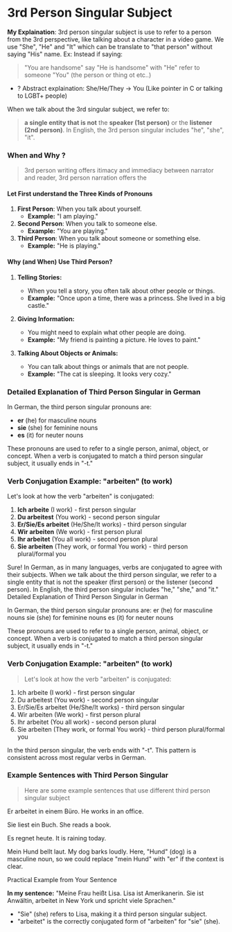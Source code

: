 # 3rd Person Singular Subject
**My Explaination**: 3rd person singular subject is use to refer to a person from the 3rd perspective, like talking about a character in a video game. We use "She", "He" and "It" which can be translate to "that person" without saying "His" name.
Ex: Instead if saying: 
> "You are handsome" say "He is handsome" with "He" refer to someone "You" (the person or thing ot etc..)
+ ? Abstract explaination:  She/He/They -> You (Like pointer in C or talking to LGBT+ people)


When we talk about the 3rd singular subject, we refer to:
> **a single entity that is not** the **speaker (1st person)** or the **listener (2nd person)**. In English, the 3rd person singular includes "he", "she", "it". 

### When and Why ?
> 3rd person writing offers itimacy and immediacy between narrator and reader, 3rd person narration offers the 

#### Let First understand the Three Kinds of Pronouns
1. **First Person**: When you talk about yourself.
    - **Example:** "I am playing."
2. **Second Person**: When you talk to someone else.
    - **Example:** "You are playing."
3. **Third Person**: When you talk about someone or something else.
    - **Example:** "He is playing."

#### Why (and When) Use Third Person?

1. **Telling Stories:**
    
    - When you tell a story, you often talk about other people or things.
    - **Example:** "Once upon a time, there was a princess. She lived in a big castle."
2. **Giving Information:**
    
    - You might need to explain what other people are doing.
    - **Example:** "My friend is painting a picture. He loves to paint."
3. **Talking About Objects or Animals:**
    
    - You can talk about things or animals that are not people.
    - **Example:** "The cat is sleeping. It looks very cozy."


### Detailed Explanation of Third Person Singular in German

In German, the third person singular pronouns are:
- **er** (he) for masculine nouns
- **sie** (she) for feminine nouns
- **es** (it) for neuter nouns

These pronouns are used to refer to a single person, animal, object, or concept. When a verb is conjugated to match a third person singular subject, it usually ends in "-t."

### Verb Conjugation Example: "arbeiten" (to work)

Let's look at how the verb "arbeiten" is conjugated:

1. **Ich arbeite** (I work) - first person singular
2. **Du arbeitest** (You work) - second person singular
3. **Er/Sie/Es arbeitet** (He/She/It works) - third person singular
4. **Wir arbeiten** (We work) - first person plural
5. **Ihr arbeitet** (You all work) - second person plural
6. **Sie arbeiten** (They work, or formal You work) - third person plural/formal you

Sure! In German, as in many languages, verbs are conjugated to agree with their subjects. When we talk about the third person singular, we refer to a single entity that is not the speaker (first person) or the listener (second person). In English, the third person singular includes "he," "she," and "it."
Detailed Explanation of Third Person Singular in German

In German, the third person singular pronouns are:
	er (he) for masculine nouns
	sie (she) for feminine nouns
	es (it) for neuter nouns

These pronouns are used to refer to a single person, animal, object, or concept. When a verb is conjugated to match a third person singular subject, it usually ends in "-t."

### Verb Conjugation Example: "arbeiten" (to work)
> Let's look at how the verb "arbeiten" is conjugated:

1) Ich arbeite (I work) - first person singular
2) Du arbeitest (You work) - second person singular
3) Er/Sie/Es arbeitet (He/She/It works) - third person singular
4) Wir arbeiten (We work) - first person plural
5) Ihr arbeitet (You all work) - second person plural
6) Sie arbeiten (They work, or formal You work) - third person plural/formal you

In the third person singular, the verb ends with "-t". This pattern is consistent across most regular verbs in German.

### Example Sentences with Third Person Singular
> Here are some example sentences that use different third person singular subject

Er arbeitet in einem Büro.
	He works in an office.

Sie liest ein Buch.
	She reads a book.

Es regnet heute.
	It is raining today.

Mein Hund bellt laut.
	My dog barks loudly.
	Here, "Hund" (dog) is a masculine noun, so we could replace "mein Hund" with "er" if the context is clear.

Practical Example from Your Sentence

**In my sentence:**
"Meine Frau heißt Lisa. Lisa ist Amerikanerin. Sie ist Anwältin, arbeitet in New York und spricht viele Sprachen."
+ "Sie" (she) refers to Lisa, making it a third person singular subject.
+ "arbeitet" is the correctly conjugated form of "arbeiten" for "sie" (she).